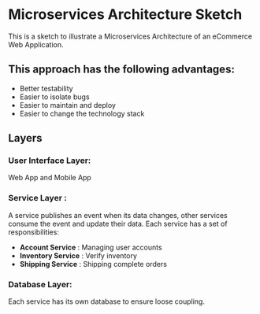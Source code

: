 # Microservices Architecture Sketch

This is a sketch to illustrate a Microservices Architecture of an eCommerce Web Application.

## This approach has the following advantages:
- Better testability
- Easier to isolate bugs
- Easier to maintain and deploy
- Easier to change the technology stack

## Layers
### User Interface Layer:
Web App and Mobile App

### Service Layer : 
A service publishes an event when its data changes, other services consume the event and update their data.
Each service has a set of responsibilities:

 - **Account Service** : Managing user accounts
 - **Inventory Service** : Verify inventory
 - **Shipping Service** : Shipping complete orders
 
### Database Layer: 
Each service has its own database to ensure loose coupling.
